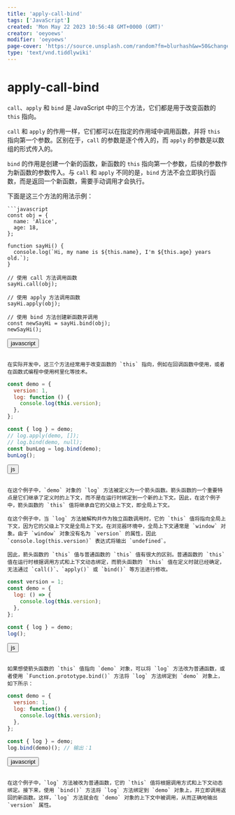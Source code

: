 ```yaml
---
title: 'apply-call-bind'
tags: ['JavaScript']
created: 'Mon May 22 2023 10:56:48 GMT+0000 (GMT)'
creator: 'oeyoews'
modifier: 'oeyoews'
page-cover: 'https://source.unsplash.com/random?fm=blurhash&w=50&change-this'
type: 'text/vnd.tiddlywiki'
---
```


# apply-call-bind

`call`、`apply` 和 `bind` 是 JavaScript 中的三个方法，它们都是用于改变函数的 `this` 指向。

`call` 和 `apply` 的作用一样，它们都可以在指定的作用域中调用函数，并将 `this` 指向第一个参数。区别在于，`call` 的参数是逐个传入的，而 `apply` 的参数是以数组的形式传入的。

`bind` 的作用是创建一个新的函数，新函数的 `this` 指向第一个参数，后续的参数作为新函数的参数传入。与 `call` 和 `apply` 不同的是，`bind` 方法不会立即执行函数，而是返回一个新函数，需要手动调用才会执行。

下面是这三个方法的用法示例：

```
```javascript
const obj = {
  name: 'Alice',
  age: 18,
};

function sayHi() {
  console.log(`Hi, my name is ${this.name}, I'm ${this.age} years old.`);
}

// 使用 call 方法调用函数
sayHi.call(obj);

// 使用 apply 方法调用函数
sayHi.apply(obj);

// 使用 bind 方法创建新函数并调用
const newSayHi = sayHi.bind(obj);
newSayHi();
```

<button>javascript</button>
```

在实际开发中，这三个方法经常用于改变函数的 `this` 指向，例如在回调函数中使用，或者在函数式编程中使用柯里化等技术。

```
```js
const demo = {
  version: 1,
  log: function () {
    console.log(this.version);
  },
};

const { log } = demo;
// log.apply(demo, []);
// log.bind(demo, null);
const bunLog = log.bind(demo);
bunLog();
```

<button>js</button>
```

在这个例子中，`demo` 对象的 `log` 方法被定义为一个箭头函数。箭头函数的一个重要特点是它们继承了定义时的上下文，而不是在运行时绑定到一个新的上下文。因此，在这个例子中，箭头函数的 `this` 值将继承自它的父级上下文，即全局上下文。

在这个例子中，当 `log` 方法被解构并作为独立函数调用时，它的 `this` 值将指向全局上下文，因为它的父级上下文是全局上下文。在浏览器环境中，全局上下文通常是 `window` 对象。由于 `window` 对象没有名为 `version` 的属性，因此 `console.log(this.version)` 表达式将输出 `undefined`。

因此，箭头函数的 `this` 值与普通函数的 `this` 值有很大的区别。普通函数的 `this` 值在运行时根据调用方式和上下文动态绑定，而箭头函数的 `this` 值在定义时就已经确定，无法通过 `call()`、`apply()` 或 `bind()` 等方法进行修改。

```
```js
const version = 1;
const demo = {
  log: () => {
    console.log(this.version);
  },
};

const { log } = demo;
log();
```

<button>js</button>
```

如果想使箭头函数的 `this` 值指向 `demo` 对象，可以将 `log` 方法改为普通函数，或者使用 `Function.prototype.bind()` 方法将 `log` 方法绑定到 `demo` 对象上，如下所示：

```
```javascript
const demo = {
  version: 1,
  log: function() {
    console.log(this.version);
  },
};

const { log } = demo;
log.bind(demo)(); // 输出：1
```

<button>javascript</button>
```

在这个例子中，`log` 方法被改为普通函数，它的 `this` 值将根据调用方式和上下文动态绑定。接下来，使用 `bind()` 方法将 `log` 方法绑定到 `demo` 对象上，并立即调用返回的新函数。这样，`log` 方法就会在 `demo` 对象的上下文中被调用，从而正确地输出 `version` 属性。
